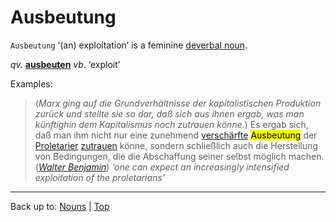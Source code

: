 # Ausbeutung

`Ausbeutung` ‘(an) exploitation’ is a feminine [deverbal noun](../../deverbalNouns.md).

*qv.* **[ausbeuten](../../../verbs/a/au/ausbeuten.md)** *vb.* ‘exploit’

Examples:

> (*Marx ging auf die Grundverhältnisse der kapitalistischen Produktion zurück und stellte sie so dar, daß sich aus ihnen ergab, was man künftighin dem Kapitalismus noch zutrauen könne.*) Es ergab sich, daß man ihm nicht nur eine zunehmend [verschärfte](../../../adjectives/v/ve/verschaerft.md) <mark>Ausbeutung</mark> der [Proletarier](../../p/pr/Proletarier.md) [zutrauen](../../../verbs/z/zu/zutrauen.md) könne, sondern schließlich auch die Herstellung von Bedingungen, die die Abschaffung seiner selbst möglich machen. (*[Walter Benjamin](../../../texts/WalterBenjamin/DasKunstWerk.md)*) *‘one can expect an increasingly intensified exploitation of the proletarians’*

----

Back up to: [Nouns](../../index.md) | [Top](../../../index.md)
